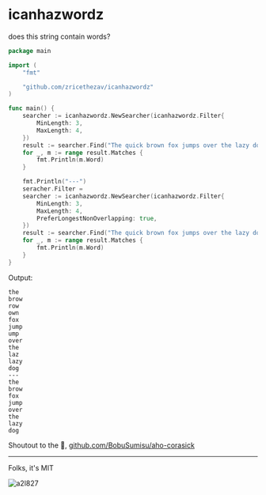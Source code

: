 # icanhazwordz
does this string contain words?

```go
package main

import (
	"fmt"

	"github.com/zricethezav/icanhazwordz"
)

func main() {
	searcher := icanhazwordz.NewSearcher(icanhazwordz.Filter{
		MinLength: 3,
		MaxLength: 4,
	})
	result := searcher.Find("The quick brown fox jumps over the lazy dog")
	for _, m := range result.Matches {
		fmt.Println(m.Word)
	}

    fmt.Println("---")
    seracher.Filter =
	searcher := icanhazwordz.NewSearcher(icanhazwordz.Filter{
		MinLength: 3,
		MaxLength: 4,
        PreferLongestNonOverlapping: true,
	})
	result := searcher.Find("The quick brown fox jumps over the lazy dog")
	for _, m := range result.Matches {
		fmt.Println(m.Word)
	}
}
```

Output:
```
the
brow
row
own
fox
jump
ump
over
the
laz
lazy
dog
---
the
brow
fox
jump
over
the
lazy
dog
```

Shoutout to the 🐐, [github.com/BobuSumisu/aho-corasick](github.com/BobuSumisu/aho-corasick)

---
Folks, it's MIT

![a2l827](https://github.com/user-attachments/assets/6a8785d6-d34e-436a-a16b-a7be99dc7843)
